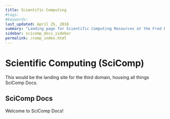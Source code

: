 ```yaml
---
title: Scientific Computing
#tags:
#keywords:
last_updated: April 25, 2018
summary: "Landing page for Scientific Computing Resources at the Fred Hutch"
sidebar: scicomp_docs_sidebar
permalink: /comp_index.html
---
```

# Scientific Computing (SciComp)

This would be the landing site for the third domain, housing all things SciComp Docs.  

## SciComp Docs
Welcome to SciComp Docs!
